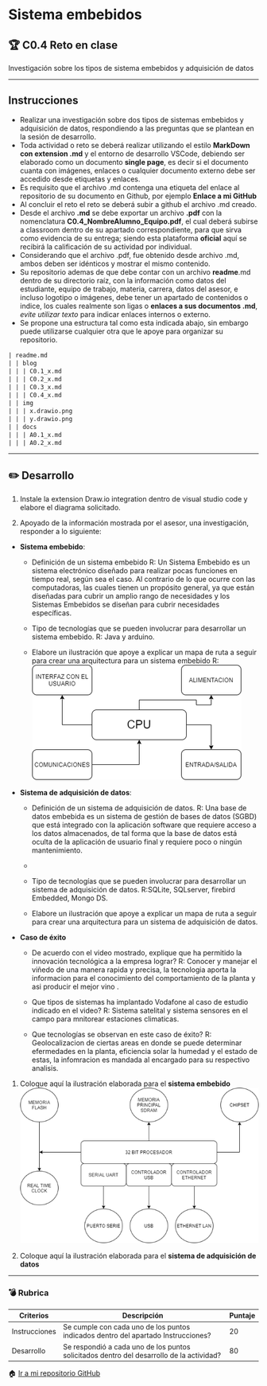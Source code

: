 # Sistema embebidos

## :trophy: C0.4 Reto en clase

Investigación sobre los tipos de sistema embebidos y adquisición de datos

___

## Instrucciones

- Realizar una investigación sobre dos tipos de sistemas embebidos y adquisición de datos, respondiendo a las preguntas que se plantean en la sesión de desarrollo.
- Toda actividad o reto se deberá realizar utilizando el estilo **MarkDown con extension .md** y el entorno de desarrollo VSCode, debiendo ser elaborado como un documento **single page**, es decir si el documento cuanta con imágenes, enlaces o cualquier documento externo debe ser accedido desde etiquetas y enlaces.
- Es requisito que el archivo .md contenga una etiqueta del enlace al repositorio de su documento en Github, por ejemplo **Enlace a mi GitHub**
- Al concluir el reto el reto se deberá subir a github el archivo .md creado.
- Desde el archivo **.md** se debe exportar un archivo **.pdf** con la nomenclatura **C0.4_NombreAlumno_Equipo.pdf**, el cual deberá subirse a classroom dentro de su apartado correspondiente, para que sirva como evidencia de su entrega; siendo esta plataforma **oficial** aquí se recibirá la calificación de su actividad por individual.
- Considerando que el archivo .pdf, fue obtenido desde archivo .md, ambos deben ser idénticos y mostrar el mismo contenido.
- Su repositorio ademas de que debe contar con un archivo **readme**.md dentro de su directorio raíz, con la información como datos del estudiante, equipo de trabajo, materia, carrera, datos del asesor, e incluso logotipo o imágenes, debe tener un apartado de contenidos o indice, los cuales realmente son ligas o **enlaces a sus documentos .md**, _evite utilizar texto_ para indicar enlaces internos o externo.
- Se propone una estructura tal como esta indicada abajo, sin embargo puede utilizarse cualquier otra que le apoye para organizar su repositorio.

  
```
| readme.md
| | blog
| | | C0.1_x.md
| | | C0.2_x.md
| | | C0.3_x.md
| | | C0.4_x.md
| | img
| | | x.drawio.png
| | | y.drawio.png
| | docs
| | | A0.1_x.md
| | | A0.2_x.md
```
___

## :pencil2:  Desarrollo

1. Instale la extension Draw.io integration dentro de visual studio code y elabore el diagrama solicitado.
    
2. Apoyado de la información mostrada por el asesor, una investigación, responder a lo siguiente:

- **Sistema embebido**:

  - Definición de un sistema embebido
    R: Un Sistema Embebido es un sistema electrónico diseñado para realizar pocas funciones en tiempo real, según sea el caso. Al contrario de lo que ocurre con las computadoras, las cuales tienen un propósito general, ya que están diseñadas para cubrir un amplio rango de necesidades y los Sistemas Embebidos se diseñan para cubrir necesidades específicas. 

  - Tipo de tecnologías que se pueden involucrar para desarrollar un sistema embebido.
    R: Java y arduino.

  - Elabore un ilustración que apoye a explicar un mapa de ruta a seguir para crear una arquitectura para un sistema embebido
    R: ![DiagramadeFlujo](../images/ArquitecturaSistemaEmbedido.drawio.png)

- **Sistema de adquisición de datos**:

  - Definición de un sistema de adquisición de datos. R: Una base de datos embebida es un sistema de gestión de bases de datos (SGBD) que está integrado con la aplicación software que requiere acceso a los datos almacenados, de tal forma que la base de datos está oculta de la aplicación de usuario final y requiere poco o ningún mantenimiento.
  - 
  - Tipo de tecnologías que se pueden involucrar para desarrollar un sistema de adquisición de datos. R:SQLite, SQLserver, firebird Embedded,
    Mongo DS.

  - Elabore un ilustración que apoye a explicar un mapa de ruta a seguir para crear una arquitectura para un sistema de adquisición de datos.

- **Caso de éxito**

  - De acuerdo con el video mostrado, explique que ha permitido la innovación tecnológica a la empresa lograr?
    R: Conocer y manejar el viñedo de una manera rapida y precisa, la tecnologia aporta la informacion para el conocimiento del comportamiento
    de la planta y asi producir el mejor vino
    .
  - Que tipos de sistemas ha implantado Vodafone al caso de estudio indicado en el video?
    R: Sistema satelital y sistema sensores en el campo para mnitorear estaciones climaticas.

  - Que tecnologías se observan en este caso de éxito?
    R: Geolocalizacion de ciertas areas en donde se puede determinar efermedades en la planta, eficiencia solar la humedad y el estado de estas, 
    la infomracion es mandada al
    encargado para su respectivo analisis.

1. Coloque aquí la ilustración elaborada para el **sistema embebido**
![DiagramadeFlujo](../images/SistemaEmbedido.drawio.png)

2. Coloque aquí la ilustración elaborada para el **sistema de adquisición de datos**

___

### :bomb: Rubrica

| Criterios     | Descripción                                                                                  | Puntaje |
| ------------- | -------------------------------------------------------------------------------------------- | ------- |
| Instrucciones | Se cumple con cada uno de los puntos indicados dentro del apartado Instrucciones?            | 20 |
| Desarrollo    | Se respondió a cada uno de los puntos solicitados dentro del desarrollo de la actividad?     | 80      |

   
:house: [Ir a mi repositorio GitHub](https://github.com/abraham22rodriguez/AnalisisAvanzadoDeSoftware_AbrahamRodriguez.git)